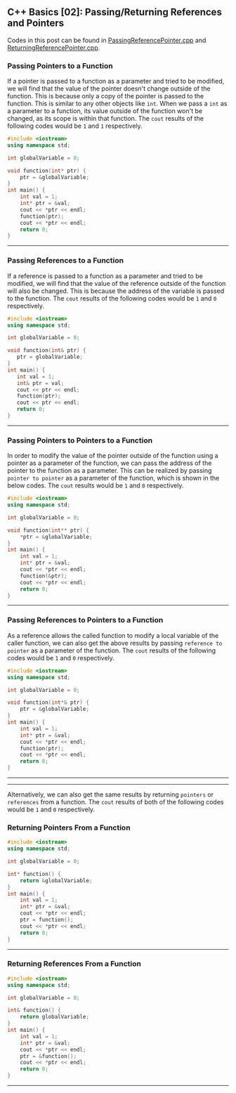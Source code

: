 ## C++ Basics [02]: Passing/Returning References and Pointers

Codes in this post can be found in [PassingReferencePointer.cpp](https://github.com/c-huang-tty/c-huang-tty.github.io/blob/main/code/cpp/ReferencePointer/PassingReferencePointer.cpp) and [ReturningReferencePointer.cpp](https://github.com/c-huang-tty/c-huang-tty.github.io/blob/main/code/cpp/ReferencePointer/ReturningReferencePointer.cpp).

### Passing Pointers to a Function
If a pointer is passed to a function as a parameter and tried to be modified, we will find that the value of the pointer doesn't change outside of the function. This is because only a copy of the pointer is passed to the function. This is similar to any other objects like `int`. When we pass a `int` as a parameter to a function, its value outside of the function won't be changed, as its scope is within that function. The `cout` results of the following codes would be `1` and `1` respectively. 
```cpp
#include <iostream>
using namespace std;

int globalVariable = 0;

void function(int* ptr) {
    ptr = &globalVariable;
}
int main() {
    int val = 1;
    int* ptr = &val;
    cout << *ptr << endl;
    function(ptr);
    cout << *ptr << endl;
    return 0;
}
```

---
### Passing References to a Function
If a reference is passed to a function as a parameter and tried to be modified, we will find that the value of the reference outside of the function will also be changed. This is because the address of the variable is passed to the function. The `cout` results of the following codes would be `1` and `0` respectively. 
```cpp
#include <iostream>
using namespace std;

int globalVariable = 0;

void function(int& ptr) {
   ptr = globalVariable;
}
int main() {
   int val = 1;
   int& ptr = val;
   cout << ptr << endl;
   function(ptr);
   cout << ptr << endl;
   return 0;
}
```

---
### Passing Pointers to Pointers to a Function
In order to modify the value of the pointer outside of the function using a pointer as a parameter of the function, we can pass the address of the pointer to the function as a parameter. This can be realized by passing `pointer to pointer` as a parameter of the function, which is shown in the below codes. The `cout` results would be `1` and `0` respectively.
```cpp
#include <iostream>
using namespace std;

int globalVariable = 0;

void function(int** ptr) {
    *ptr = &globalVariable;
}
int main() {
    int val = 1;
    int* ptr = &val;
    cout << *ptr << endl;
    function(&ptr);
    cout << *ptr << endl;
    return 0;
}
```

---
### Passing References to Pointers to a Function 
As a reference allows the called function to modify a local variable of the caller function, we can also get the above results by passing `reference to pointer` as a parameter of the function. The `cout` results of the following codes would be `1` and `0` respectively. 
```cpp
#include <iostream>
using namespace std;

int globalVariable = 0;

void function(int*& ptr) {
    ptr = &globalVariable;
}
int main() {
    int val = 1;
    int* ptr = &val;
    cout << *ptr << endl;
    function(ptr);
    cout << *ptr << endl;
    return 0;
}
```

---
---
Alternatively, we can also get the same results by returning `pointers` or `references` from a function. The `cout` results of both of the following codes would be `1` and `0` respectively. 
### Returning Pointers From a Function
```cpp
#include <iostream>
using namespace std;

int globalVariable = 0;

int* function() {
    return &globalVariable;
}
int main() {
    int val = 1;
    int* ptr = &val;
    cout << *ptr << endl;
    ptr = function();
    cout << *ptr << endl;
    return 0;
}
```

---
### Returning References From a Function
```cpp
#include <iostream>
using namespace std;

int globalVariable = 0;

int& function() {
    return globalVariable;
}
int main() {
    int val = 1;
    int* ptr = &val;
    cout << *ptr << endl;
    ptr = &function();
    cout << *ptr << endl;
    return 0;
}
```


---
